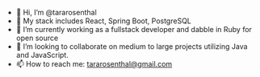 - 👋 Hi, I’m @tararosenthal
- 👀 My stack includes React, Spring Boot, PostgreSQL
- 🌱 I’m currently working as a fullstack developer and dabble in Ruby for open source
- 💞️ I’m looking to collaborate on medium to large projects utilizing Java and JavaScript.
- 📫 How to reach me: tararosenthal@gmail.com
